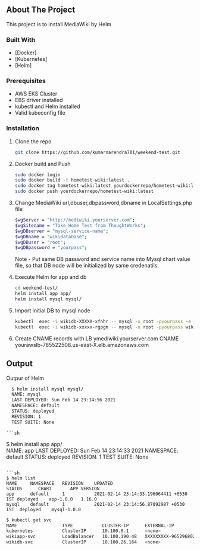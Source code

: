 <!-- ABOUT THE PROJECT -->
## About The Project
This project is to install MediaWiki by Helm
### Built With
* [Docker]
* [Kubernetes]
* [Helm]

### Prerequisites

* AWS EKS Cluster
* EBS driver installed
* kubectl and Helm installed
* Valid kubeconfig file

### Installation

1. Clone the repo
   ```sh
   git clone https://github.com/kumarnarendra701/weekend-test.git
   ```
3. Docker build and Push
   ```sh
   sudo docker login
   sudo docker build -t hometest-wiki:latest .
   sudo docker tag hometest-wiki:latest yourdockerrepo/hometest-wiki:latest
   sudo docker push yourdockerrepo/hometest-wiki:latest
   ```
4. Change MediaWiki url,dbuser,dbpassword,dbname in LocalSettings.php file
   ```sh
   $wgServer = "http://mediwiki.yourserver.com";
   $wgSitename = "Take Home Test from ThoughtWorks";
   $wgDBserver = "mysql-service-name";
   $wgDBname = "wikidatabase";
   $wgDBuser = "root";
   $wgDBpassword = "yourpass";
   ```
   Note - Put same DB password and service name into Mysql chart value file, so that DB node will be initialized by same credenatils.
   
5. Execute Helm for app and db
   ```sh
   cd weekend-test/
   helm install app app/
   helm install mysql mysql/
   ```
6. Import initial DB to mysql node
   ```sh
   kubectl  exec -i wikidb-XXXXX-xfnhr -- mysql -u root -pyourpass -e 'create database wikidatabase'
   kubectl  exec -i wikidb-xxxxx-rgpgm -- mysql -u root -pyourpass wikidatabase < my_wiki.sql
   ```
7. Create CNAME records with LB
   ymediwiki.yourserver.com CNAME yourawslb-785522508.us-east-X.elb.amazonaws.com

<!-- USAGE EXAMPLES -->
## Output

Outpur of Helm

 ```sh
   $ helm install mysql mysql/
   NAME: mysql
   LAST DEPLOYED: Sun Feb 14 23:14:56 2021
   NAMESPACE: default
   STATUS: deployed
   REVISION: 1
   TEST SUITE: None
   ```
   
    ```sh
   $ helm install app app/	
   NAME: app
   LAST DEPLOYED: Sun Feb 14 23:14:33 2021
   NAMESPACE: default
   STATUS: deployed
   REVISION: 1
   TEST SUITE: None
   ```
   
   ```sh
   $ helm list
   NAME 	NAMESPACE	REVISION	UPDATED                                	STATUS  	CHART      	APP VERSION
   app  	default  	1       	2021-02-14 23:14:33.196064411 +0530 IST	deployed	app-1.0.0  	1.16.0     
   mysql	default  	1       	2021-02-14 23:14:56.87092987 +0530 IST 	deployed	mysql-1.0.0	          
   ```
   
   ```sh
   $ kubectl get svc
   NAME                 TYPE           CLUSTER-IP      EXTERNAL-IP                                                              PORT(S)        AGE
   kubernetes           ClusterIP      10.100.0.1      <none>                                                                   443/TCP        19h
   wikiapp-svc          LoadBalancer   10.100.190.48   XXXXXXXXX-965296802.us-east-X.elb.amazonaws.com   80:32298/TCP   4m52s
   wikidb-svc           ClusterIP      10.100.26.164   <none>                                                                   3306/TCP       4m21s
       
   ```
